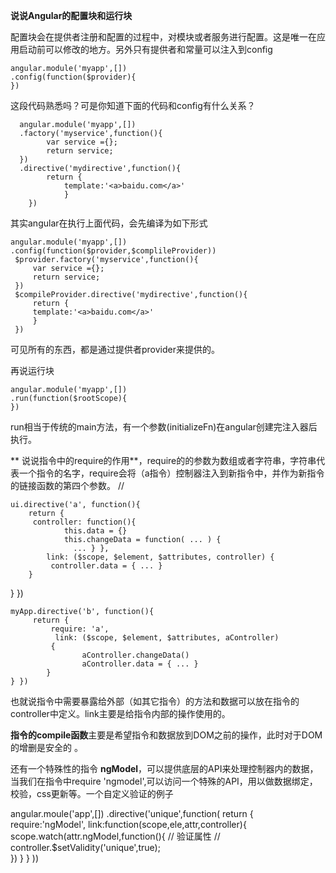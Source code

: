 **说说Angular的配置块和运行块**

配置块会在提供者注册和配置的过程中，对模块或者服务进行配置。这是唯一在应用启动前可以修改的地方。另外只有提供者和常量可以注入到config
    
    angular.module('myapp',[])
    .config(function($provider){
    })
这段代码熟悉吗？可是你知道下面的代码和config有什么关系？

      angular.module('myapp',[])
      .factory('myservice',function(){
            var service ={};
            return service;
      })
      .directive('mydirective',function(){
            return {
                template:'<a>baidu.com</a>'
                }
        })
其实angular在执行上面代码，会先编译为如下形式

    angular.module('myapp',[])
    .config(function($provider,$complileProvider))
     $provider.factory('myservice',function(){
         var service ={};
         return service;
     })
     $compileProvider.directive('mydirective',function(){
         return {
         template:'<a>baidu.com</a>'
         }
     })
可见所有的东西，都是通过提供者provider来提供的。

再说运行块

    angular.module('myapp',[])
    .run(function($rootScope){
    })

run相当于传统的main方法，有一个参数(initializeFn)在angular创建完注入器后执行。

**
说说指令中的require的作用**，require的的参数为数组或者字符串，字符串代表一个指令的名字，require会将（a指令）控制器注入到新指令中，并作为新指令的链接函数的第四个参数。
// <div a b></div> 

    ui.directive('a', function(){ 
        return {
         controller: function(){ 
                this.data = {} 
                this.changeData = function( ... ) {
                  ... } }, 
            link: ($scope, $element, $attributes, controller) {
             controller.data = { ... } 
        } 
   } }) 

    myApp.directive('b', function(){
         return { 
             require: 'a', 
              link: ($scope, $element, $attributes, aController)
             {
                    aController.changeData() 
                    aController.data = { ... } 
            } 
    } })
也就说指令中需要暴露给外部（如其它指令）的方法和数据可以放在指令的controller中定义。link主要是给指令内部的操作使用的。

**指令的compile函数**主要是希望指令和数据放到DOM之前的操作，此时对于DOM的增删是安全的 。

还有一个特殊性的指令 **ngModel**，可以提供底层的API来处理控制器内的数据，当我们在指令中require 'ngmodel',可以访问一个特殊的API，用以做数据绑定，校验，css更新等。一个自定义验证的例子

angular.moule('app',[])
.directive('unique',function(
  return {
       require:'ngModel',
       link:function(scope,ele,attr,controller){
          scope.watch(attr.ngModel,function(){
                 // 验证属性
                  // controller.$setValidity('unique',true);            
            })
        }
    }
))




